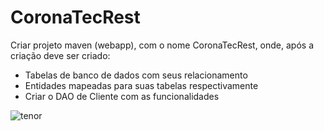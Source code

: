 # CoronaTecRest
Criar projeto maven (webapp), com o nome CoronaTecRest, onde, após a criação deve ser criado:

 - Tabelas de banco de dados com seus relacionamento
 - Entidades mapeadas para suas tabelas respectivamente
 - Criar o DAO de Cliente com as funcionalidades
 
![tenor](https://www.google.com/imgres?imgurl=https%3A%2F%2Fneilpatel.com%2Fwp-content%2Fuploads%2F2017%2F08%2Fcontentprocess.jpg&imgrefurl=https%3A%2F%2Fneilpatel.com%2Fblog%2Fdevelop-content-strategy%2F&tbnid=4RlyLd1HGN1XrM&vet=12ahUKEwjb5qOhgrLuAhXLBbkGHXmOA7AQMyggegUIARDuAQ..i&docid=9N5V8WS-zE8I3M&w=700&h=420&q=develop&ved=2ahUKEwjb5qOhgrLuAhXLBbkGHXmOA7AQMyggegUIARDuAQ)
